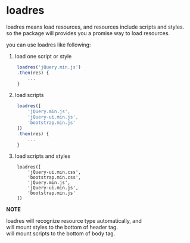 # loadres

loadres means load resources, and resources include scripts and styles.  
so the package will provides you a promise way to load resources.

you can use loadres like following:

1. load one script or style

```js
	loadres('jQuery.min.js')
	.then(res) {
		...
	}
```

2. load scripts

```js
	loadres([
		'jQuery.min.js',
		'jQuery-ui.min.js',
		'bootstrap.min.js'
	])
	.then(res) {
		...
	}
```

3. load scripts and styles
```
	loadres([
		'jQuery-ui.min.css',
		'bootstrap.min.css',
		'jQuery.min.js',
		'jQuery-ui.min.js',
		'bootstrap.min.js'
	])
```

**NOTE**

loadres will recognize resource type automatically, and  
will mount styles to the bottom of header tag.   
will mount scripts to the bottom of body tag.